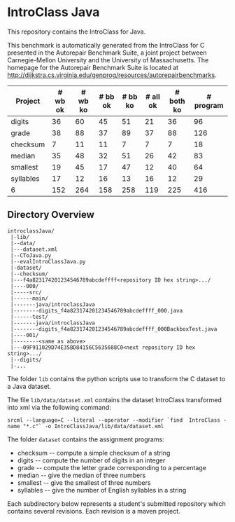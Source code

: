 # IntroClass Java

This repository contains the IntroClass for Java.

This benchmark is automatically generated from the IntroClass for C presented in the Autorepair Benchmark Suite, a joint project between Carnegie-Mellon University and the University of Massachusetts. The homepage for the Autorepair Benchmark Suite is located at http://dijkstra.cs.virginia.edu/genprog/resources/autorepairbenchmarks.

| Project   | # wb ok | # wb ko | # bb ok | # bb ko | # all ok | # both ko | # program |
|-----------|---------|---------|---------|---------|----------|-----------|-----------|
| digits    |      36 |      60 |      45 |      51 |       21 |        36 |        96 |
| grade     |      38 |      88 |      37 |      89 |       37 |        88 |       126 |
| checksum  |       7 |      11 |      11 |       7 |        7 |         7 |        18 |
| median    |      35 |      48 |      32 |      51 |       26 |        42 |        83 |
| smallest  |      19 |      45 |      17 |      47 |       12 |        40 |        64 |
| syllables |      17 |      12 |      16 |      13 |       16 |        12 |        29 |
|         6 |     152 |     264 |     158 |     258 |      119 |       225 |       416 |


## Directory Overview

```
introclassJava/
 |-lib/
 |--data/
 |---dataset.xml
 |--CToJava.py
 |--evalIntroClassJava.py
 |-dataset/
 |--checksum/
 |---f4a823174201234546789abcdeffff<repository ID hex string>.../
 |----000/
 |-----src/
 |------main/
 |-------java/introclassJava
 |--------digits_f4a823174201234546789abcdeffff_000.java
 |------test/
 |-------java/introclassJava
 |--------digits_f4a823174201234546789abcdeffff_000BackboxTest.java
 |----001/
 |--------<same as above>
 |---09F911029D74E35BD84156C5635688C0<next repository ID hex string>.../
 |--digits/
 |-...
 ```

The folder ```lib``` contains the python scripts use to transform the C dataset to a Java dataset.

The file ```lib/data/dataset.xml``` contains the dataset IntroClass transformed into xml via the following command: 
```console
srcml --language=C --literal --operator --modifier `find  IntroClass -name "*.c"` -o IntroClassJava/lib/data/dataset.xml
```

The folder ```dataset``` contains the assignment programs:

* checksum -- compute a simple checksum of a string
* digits -- compute the number of digits in an integer
* grade -- compute the letter grade corresponding to a percentage
* median -- give the median of three numbers
* smallest -- give the smallest of three numbers
* syllables -- give the number of English syllables in a string

Each subdirectory below represents a student's submitted repository which contains several revisions. Each revision is a maven project. 